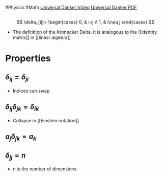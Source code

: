 #Physics #Math
[Universal Danker Video](https://www.youtube.com/watch?v=nUxaL444Uv0)
[Universal Danker PDF](https://en.universaldenker.org/files/pdf_documents/2021-02/kronecker-delta.pdf)
## 
$$
\delta_{ij}=
\begin{cases}
0, & i=j \\
1, & i\neq j
\end{cases}
$$
* The definition of the Kronecker Delta. It is analogous to the [[identity matrix]] in [[linear algebra]]
# Properties
## $\delta_{ij}=\delta_{ji}$
* Indices can swap
## $\delta_{ij}\delta_{jk}=\delta_{ik}$
* Collapse in [[Einstein notation]]
## $a_j\delta_{jk}=a_k$
## $\delta_{jj}=n$
* $\displaystyle n$ is the number of dimensions